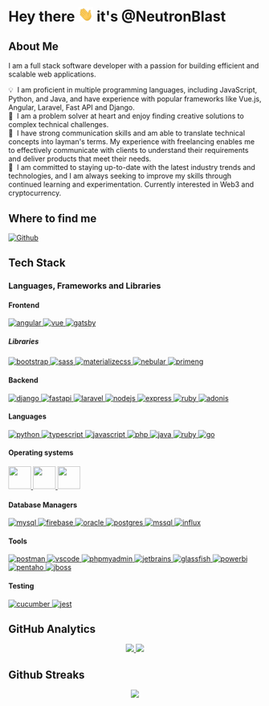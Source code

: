 # Hey there <img src="https://raw.githubusercontent.com/ABSphreak/ABSphreak/master/gifs/Hi.gif" width="30px"> it's @NeutronBlast


## About Me

I am a full stack software developer with a passion for building efficient and scalable web applications.

💡 &nbsp;I am proficient in multiple programming languages, including JavaScript, Python, and Java, and have experience with popular frameworks like Vue.js, Angular, Laravel, Fast API and Django.\
💖 &nbsp;I am a problem solver at heart and enjoy finding creative solutions to complex technical challenges.\
💭 &nbsp;I have strong communication skills and am able to translate technical concepts into layman's terms. My experience with freelancing enables me to effectively communicate with clients to understand their requirements and deliver products that meet their needs.\
📔 &nbsp;I am committed to staying up-to-date with the latest industry trends and technologies, and I am always seeking to improve my skills through continued learning and experimentation. Currently interested in Web3 and cryptocurrency.

## Where to find me
<a href="https://github.com/NeutronBlast" target="_blank"><img alt="Github" src="https://img.shields.io/badge/GitHub-%2312100E.svg?&style=for-the-badge&logo=Github&logoColor=white" /></a> 

## Tech Stack

### Languages, Frameworks and Libraries

#### Frontend
<a href="https://angular.io" target="_blank"> <img src="https://www.vectorlogo.zone/logos/angular/angular-icon.svg" alt="angular" width="45" height="45"/> </a>
<a href="https://vuejs.org" target="_blank"> <img src="https://www.vectorlogo.zone/logos/vuejs/vuejs-icon.svg" alt="vue" width="45" height="45"/> </a>
<a href="https://www.gatsbyjs.com" target="_blank"> <img src="https://www.vectorlogo.zone/logos/gatsbyjs/gatsbyjs-icon.svg" alt="gatsby" width="45" height="45"/> </a>

##### Libraries
<a href="https://getbootstrap.com" target="_blank"> <img src="https://www.vectorlogo.zone/logos/getbootstrap/getbootstrap-icon.svg" alt="bootstrap" height="45"/> </a>
<a href="https://sass-lang.com" target="_blank"> <img src="https://www.vectorlogo.zone/logos/sass-lang/sass-lang-icon.svg" alt="sass" height="45"/> </a>
<a href="https://materializecss.com" target="_blank"> <img src="https://raw.githubusercontent.com/get-icon/geticon/fc0f660daee147afb4a56c64e12bde6486b73e39/icons/materializecss.svg" alt="materializecss" width="45" height="45"/> </a>
<a href="https://akveo.github.io/nebular/" target="_blank"> <img src="https://akveo.github.io/nebular/assets/img/akveo-logo.png" alt="nebular" width="45" height="45"/> </a>
<a href="https://primeng.org" target="_blank"> <img src="https://i0.wp.com/www.primefaces.org/wp-content/uploads/2018/05/primeng-logo.png?fit=1000%2C1000&ssl=1&w=640" alt="primeng" width="45" height="45"/> </a>

#### Backend
<a href="https://www.djangoproject.com" target="_blank"> <img src="https://www.vectorlogo.zone/logos/djangoproject/djangoproject-icon.svg" alt="django" width="45" height="45"/> </a>
<a href="https://fastapi.tiangolo.com" target="_blank"> <img src="https://vectorwiki.com/images/i0tvc__fastapi.svg" alt="fastapi" width="45" height="45"/> </a>
<a href="https://laravel.com" target="_blank"> <img src="https://www.vectorlogo.zone/logos/laravel/laravel-icon.svg" alt="laravel" width="45" height="45"/> </a>
<a href="https://nodejs.org/es/" target="_blank"> <img src="https://www.vectorlogo.zone/logos/nodejs/nodejs-horizontal.svg" alt="nodejs" height="45"/> </a>
<a href="https://expressjs.com/es/" target="_blank"> <img src="https://www.vectorlogo.zone/logos/expressjs/expressjs-icon.svg" alt="express" height="45"/> </a>
<a href="https://rubyonrails.org" target="_blank"> <img src="https://www.vectorlogo.zone/logos/ruby-lang/ruby-lang-icon.svg" alt="ruby" height="45"/> </a>
<a href="https://adonisjs.com" target="_blank"> <img src="https://www.vectorlogo.zone/logos/adonisjs/adonisjs-ar21.svg" alt="adonis" height="45"/> </a>

#### Languages
<a href="https://www.python.org" target="_blank"> <img src="https://www.vectorlogo.zone/logos/python/python-icon.svg" alt="python" width="45" height="45"/> </a>
<a href="https://www.typescriptlang.org" target="_blank"> <img src="https://www.vectorlogo.zone/logos/typescriptlang/typescriptlang-icon.svg" alt="typescript" width="45" height="45"/> </a>
<a href="https://developer.mozilla.org/es/docs/Web/JavaScript" target="_blank"> <img src="https://upload.vectorlogo.zone/logos/javascript/images/239ec8a4-163e-4792-83b6-3f6d96911757.svg" alt="javascript" width="45" height="45"/> </a>
<a href="https://www.php.net" target="_blank"> <img src="https://www.vectorlogo.zone/logos/php/php-icon.svg" alt="php" width="45" height="45"/> </a>
<a href="https://www.java.com" target="_blank"> <img src="https://www.vectorlogo.zone/logos/java/java-icon.svg" alt="java" width="45" height="45"/> </a>
<a href="https://www.ruby-lang.org/en/" target="_blank"> <img src="https://www.vectorlogo.zone/logos/ruby-lang/ruby-lang-icon.svg" alt="ruby" height="45"/> </a>
<a href="https://go.dev" target="_blank"> <img src="https://www.vectorlogo.zone/logos/golang/golang-ar21.svg" alt="go" height="45"/> </a>

#### Operating systems
<a href="https://www.microsoft.com/es-es/windows?r=1" target="_blank"> <img src="https://www.vectorlogo.zone/logos/microsoft/microsoft-icon.svg" width="45" height="45"/> </a>
<a href="https://www.kali.org" target="_blank"> <img src="https://upload.vectorlogo.zone/logos/kali/images/99996646-d340-4b8f-b820-e25525048e9c.svg" width="45" height="45"/> </a>
<a href="https://ubuntu.com" target="_blank"> <img src="https://www.vectorlogo.zone/logos/ubuntu/ubuntu-icon.svg" width="45" height="45"/> </a>


#### Database Managers
<a href="https://www.mysql.com" target="_blank"> <img src="https://img.icons8.com/fluent/50/000000/mysql-logo.png" alt="mysql" width="45" height="45"/> </a>
<a href="https://firebase.google.com" target="_blank"> <img src="https://www.vectorlogo.zone/logos/firebase/firebase-icon.svg" alt="firebase" width="45" height="45"/> </a>
<a href="https://www.oracle.com/database/" target="_blank"> <img src="https://www.vectorlogo.zone/logos/oracle/oracle-icon.svg" alt="oracle" height="45"/> </a>
<a href="https://postgres.com" target="_blank"> <img src="https://www.vectorlogo.zone/logos/postgresql/postgresql-icon.svg" alt="postgres" width="45" height="45"/> </a>
<a href="https://www.microsoft.com/en-us/sql-server/sql-server-downloads" target="_blank"> <img src="https://cdn-icons-png.flaticon.com/512/5968/5968364.png" alt="mssql" width="45" height="45"/> </a>
<a href="https://www.influxdata.com" target="_blank"> <img src="https://www.vectorlogo.zone/logos/influxdata/influxdata-icon.svg" alt="influx" width="45" height="45"/> </a>

#### Tools
<a href="https://postman.com" target="_blank"> <img src="https://www.vectorlogo.zone/logos/getpostman/getpostman-icon.svg" alt="postman" width="45" height="45"/> </a>
<a href="https://code.visualstudio.com/" target="_blank"> <img src="https://www.vectorlogo.zone/logos/visualstudio_code/visualstudio_code-icon.svg" alt="vscode" width="45" height="45"/> </a>
<a href="https://www.phpmyadmin.net" target="_blank"> <img src="https://www.vectorlogo.zone/logos/phpmyadmin/phpmyadmin-ar21.svg" alt="phpmyadmin" height="45"/> </a>
<a href="https://www.jetbrains.com/" target="_blank"> <img src="https://upload.wikimedia.org/wikipedia/commons/9/9c/IntelliJ_IDEA_Icon.svg" alt="jetbrains" height="45"/> </a>
<a href="https://javaee.github.io/glassfish/" target="_blank"> <img src="https://www.vectorlogo.zone/logos/javaee_glassfish/javaee_glassfish-ar21.svg" alt="glassfish" height="45"/> </a>
<a href="https://powerbi.microsoft.com/es-es/" target="_blank"> <img src="https://www.vectorlogo.zone/logos/microsoft_powerbi/microsoft_powerbi-icon.svg" alt="powerbi" height="45"/> </a>
<a href="https://www.microsoft.com/en-us/sql-server/sql-server-downloads" target="_blank"> <img src="https://www.itop.es/images/Tecnologias/pentaho-color-itop.png" alt="pentaho" height="45"/> </a>
<a href="https://www.redhat.com/es/technologies/jboss-middleware/web-server" target="_blank"> <img src="https://upload.wikimedia.org/wikipedia/commons/9/95/JBoss_logo.svg" alt="jboss" height="45"/> </a>

#### Testing
<a href="https://cucumber.io" target="_blank"> <img src="https://www.vectorlogo.zone/logos/cucumberio/cucumberio-icon.svg" alt="cucumber" width="45" height="45"/> </a>
<a href="https://jestjs.io" target="_blank"> <img src="https://www.vectorlogo.zone/logos/jestjsio/jestjsio-icon.svg" alt="jest" width="45" height="45"/> </a>

## GitHub Analytics

<p align="center">
<a href="https://github.com/NeutronBlast">
  <img height="180em" src="https://github-readme-stats.vercel.app/api?username=NeutronBlast&show_icons=true&theme=tokyonight&count_private=true"/>
  <img height="215em" src="https://github-readme-stats.vercel.app/api/top-langs/?username=anuraghazra&layout=compact&theme=tokyonight&count_private=true"/>
</a>
</p>

## Github Streaks
<p align="center">
<a href="https://github.com/NeutronBlast">
  <img height="180em" src="http://github-readme-streak-stats.herokuapp.com?user=NeutronBlast&theme=tokyonight"/>
</a>
</p>
